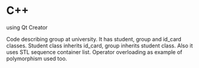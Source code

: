 # C++ 
using Qt Creator 

Code describing group at university. It has student, group and id_card classes. Student class inherits id_card, group inherits student class. Also it uses STL sequence container list. Operator overloading as example of polymorphism used too.
